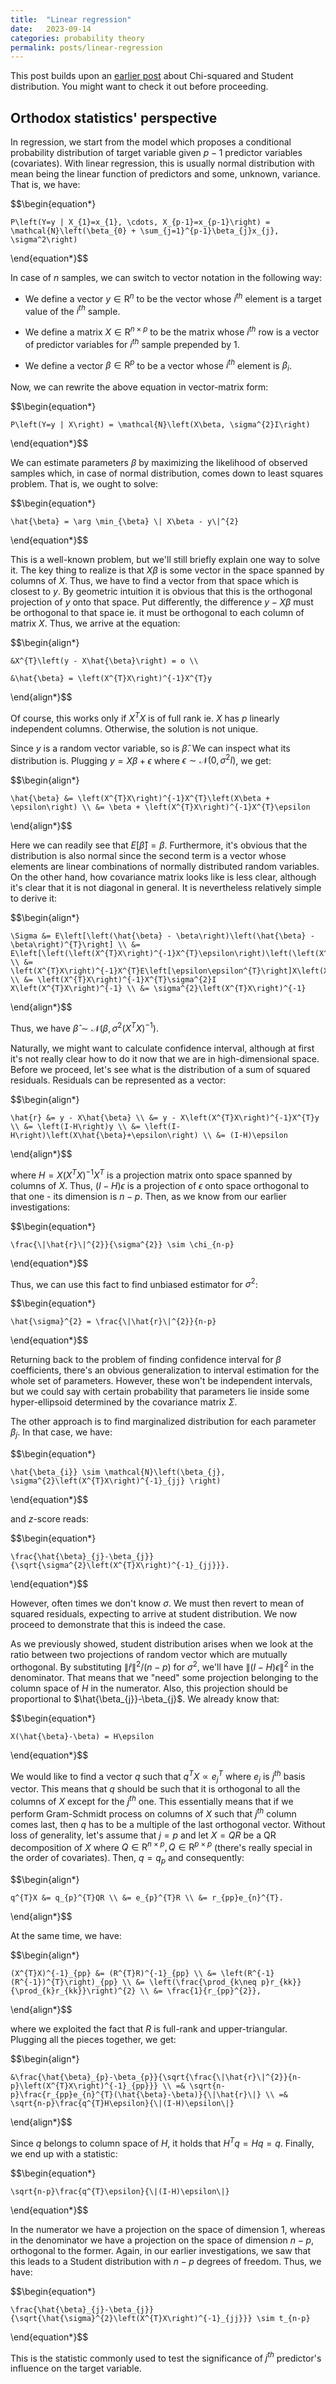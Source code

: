 ```yaml
---
title:  "Linear regression"
date:   2023-09-14
categories: probability theory
permalink: posts/linear-regression
---
```

This post builds upon an [earlier post](/posts/normal-dist-and-its-derivatives) about Chi-squared and Student distribution. You might want to check it out before proceeding.
## Orthodox statistics' perspective
In regression, we start from the model which proposes a conditional probability distribution of target variable given $p-1$ predictor variables (covariates). With linear regression, this is usually normal distribution with mean being the linear function of predictors and some, unknown, variance. That is, we have:

$$\begin{equation*}

    P\left(Y=y | X_{1}=x_{1}, \cdots, X_{p-1}=x_{p-1}\right) = \mathcal{N}\left(\beta_{0} + \sum_{j=1}^{p-1}\beta_{j}x_{j}, \sigma^2\right)

\end{equation*}$$

In case of $n$ samples, we can switch to vector notation in the following way:




- We define a vector $y \in \mathrm{R}^{n}$ to be the vector whose $i^{th}$ element is a target value of the $i^{th}$ sample.

- We define a matrix $X \in \mathrm{R}^{n\times p}$ to be the matrix whose $i^{th}$ row is a vector of predictor variables for $i^{th}$ sample prepended by 1.

- We define a vector $\beta \in \mathrm{R}^{p}$ to be a vector whose $i^{th}$ element is $\beta_{i}$. 




Now, we can rewrite the above equation in vector-matrix form:

$$\begin{equation*}

    P\left(Y=y | X\right) = \mathcal{N}\left(X\beta, \sigma^{2}I\right)

\end{equation*}$$

We can estimate parameters $\beta$ by maximizing the likelihood of observed samples which, in case of normal distribution, comes down to least squares problem. That is, we ought to solve:

$$\begin{equation*}

    \hat{\beta} = \arg \min_{\beta} \| X\beta - y\|^{2} 

\end{equation*}$$

This is a well-known problem, but we'll still briefly explain one way to solve it. The key thing to realize is that $X\beta$ is some vector in the space spanned by columns of $X$. Thus, we have to find a vector from that space which is closest to $y$. By geometric intuition it is obvious that this is the orthogonal projection of $y$ onto that space. Put differently, the difference $y-X\beta$ must be orthogonal to that space ie. it must be orthogonal to each column of matrix $X$. Thus, we arrive at the equation:

$$\begin{align*}

    &X^{T}\left(y - X\hat{\beta}\right) = o \\

    &\hat{\beta} = \left(X^{T}X\right)^{-1}X^{T}y

\end{align*}$$

Of course, this works only if $X^{T}X$ is of full rank ie. $X$ has $p$ linearly independent columns. Otherwise, the solution is not unique.

Since $y$ is a random vector variable, so is $\hat{\beta}$. We can inspect what its distribution is. Plugging $y = X\beta + \epsilon$ where $\epsilon \sim \mathcal{N}(0,\sigma^{2}I)$, we get:

$$\begin{align*}

    \hat{\beta} &= \left(X^{T}X\right)^{-1}X^{T}\left(X\beta + \epsilon\right) \\ &= \beta + \left(X^{T}X\right)^{-1}X^{T}\epsilon

\end{align*}$$

Here we can readily see that $E\left[\hat{\beta}\right] = \beta$. Furthermore, it's obvious that the distribution is also normal since the second term is a vector whose elements are linear combinations of normally distributed random variables. On the other hand, how covariance matrix looks like is less clear, although it's clear that it is not diagonal in general. It is nevertheless relatively simple to derive it:

$$\begin{align*}

    \Sigma &= E\left[\left(\hat{\beta} - \beta\right)\left(\hat{\beta} - \beta\right)^{T}\right] \\ &= E\left[\left(\left(X^{T}X\right)^{-1}X^{T}\epsilon\right)\left(\left(X^{T}X\right)^{-1}X^{T}\epsilon\right)^{T}\right] \\ &= \left(X^{T}X\right)^{-1}X^{T}E\left[\epsilon\epsilon^{T}\right]X\left(X^{T}X\right)^{-1} \\ &= \left(X^{T}X\right)^{-1}X^{T}\sigma^{2}I X\left(X^{T}X\right)^{-1} \\ &= \sigma^{2}\left(X^{T}X\right)^{-1}

\end{align*}$$

Thus, we have $\hat{\beta} \sim \mathcal{N}\left(\beta, \sigma^{2}\left(X^{T}X\right)^{-1} \right)$.


Naturally, we might want to calculate confidence interval, although at first it's not really clear how to do it now that we are in high-dimensional space. Before we proceed, let's see what is the distribution of a sum of squared residuals. Residuals can be represented as a vector:

$$\begin{align*}

    \hat{r} &= y - X\hat{\beta} \\ &= y - X\left(X^{T}X\right)^{-1}X^{T}y \\ &= \left(I-H\right)y \\ &= \left(I-H\right)\left(X\hat{\beta}+\epsilon\right) \\ &= (I-H)\epsilon

\end{align*}$$

where $H = X\left(X^{T}X\right)^{-1}X^{T}$ is a projection matrix onto space spanned by columns of $X$. Thus, $(I-H)\epsilon$ is a projection of $\epsilon$ onto space orthogonal to that one - its dimension is $n-p$. Then, as we know from our earlier investigations:

$$\begin{equation*}

    \frac{\|\hat{r}\|^{2}}{\sigma^{2}} \sim \chi_{n-p}

\end{equation*}$$

Thus, we can use this fact to find unbiased estimator for $\sigma^{2}$:

$$\begin{equation*}

    \hat{\sigma}^{2} = \frac{\|\hat{r}\|^{2}}{n-p}

\end{equation*}$$

Returning back to the problem of finding confidence interval for $\beta$ coefficients, there's an obvious generalization to interval estimation for the whole set of parameters. However, these won't be independent intervals, but we could say with certain probability that parameters lie inside some hyper-ellipsoid determined by the covariance matrix $\Sigma$.

The other approach is to find marginalized distribution for each parameter $\beta_{j}$. In that case, we have:

$$\begin{equation*}

    \hat{\beta_{i}} \sim \mathcal{N}\left(\beta_{j}, \sigma^{2}\left(X^{T}X\right)^{-1}_{jj} \right)

\end{equation*}$$

and $z$-score reads:

$$\begin{equation*}

    \frac{\hat{\beta}_{j}-\beta_{j}}{\sqrt{\sigma^{2}\left(X^{T}X\right)^{-1}_{jj}}}.

\end{equation*}$$

However, often times we don't know $\sigma$. We must then revert to mean of squared residuals, expecting to arrive at student distribution. We now proceed to demonstrate that this is indeed the case.

As we previously showed, student distribution arises when we look at the ratio between two projections of random vector which are mutually orthogonal. By substituting $\|\hat{r}\|^{2}/(n-p)$  for $\sigma^{2}$, we'll have $\|(I-H)\epsilon\|^{2}$ in the denominator. That means that we "need" some projection belonging to the column space of $H$ in the numerator. Also, this projection should be proportional to $\hat{\beta_{j}}-\beta_{j}$. We already know that:

$$\begin{equation*}

    X(\hat{\beta}-\beta) = H\epsilon

\end{equation*}$$

We would like to find a vector $q$ such that $q^{T}X \propto e_{j}^{T}$ where $e_{j}$ is $j^{th}$ basis vector. This means that $q$ should be such that it is orthogonal to all the columns of $X$ except for the $j^{th}$ one. This essentially means that if we perform Gram-Schmidt process on columns of $X$ such that $j^{th}$ column comes last, then $q$ has to be a multiple of the last orthogonal vector. Without loss of generality, let's assume that $j=p$ and let $X=QR$ be a QR decomposition of $X$ where $Q\in\mathrm{R}^{n\times p}, Q\in\mathrm{R}^{p\times p}$ (there's really special in the order of covariates). Then, $q=q_{p}$ and consequently:

$$\begin{align*}

    q^{T}X &= q_{p}^{T}QR \\ &= e_{p}^{T}R \\ &= r_{pp}e_{n}^{T}.

\end{align*}$$

At the same time, we have:

$$\begin{align*}

    (X^{T}X)^{-1}_{pp} &= (R^{T}R)^{-1}_{pp} \\ &= \left(R^{-1}(R^{-1})^{T}\right)_{pp} \\ &= \left(\frac{\prod_{k\neq p}r_{kk}}{\prod_{k}r_{kk}}\right)^{2} \\ &= \frac{1}{r_{pp}^{2}},

\end{align*}$$

where we exploited the fact that $R$ is full-rank and upper-triangular. Plugging all the pieces together, we get:

$$\begin{align*}

    &\frac{\hat{\beta}_{p}-\beta_{p}}{\sqrt{\frac{\|\hat{r}\|^{2}}{n-p}\left(X^{T}X\right)^{-1}_{pp}}} \\ =& \sqrt{n-p}\frac{r_{pp}e_{n}^{T}(\hat{\beta}-\beta)}{\|\hat{r}\|} \\ =& \sqrt{n-p}\frac{q^{T}H\epsilon}{\|(I-H)\epsilon\|}

\end{align*}$$

Since $q$ belongs to column space of $H$, it holds that $H^{T}q = Hq = q$. Finally, we end up with a statistic:

$$\begin{equation*}

    \sqrt{n-p}\frac{q^{T}\epsilon}{\|(I-H)\epsilon\|}

\end{equation*}$$

In the numerator we have a projection on the space of dimension 1, whereas in the denominator we have a projection on the space of dimension $n-p$, orthogonal to the former. Again, in our earlier investigations, we saw that this leads to a Student distribution with $n-p$ degrees of freedom. Thus, we have:

$$\begin{equation*}

    \frac{\hat{\beta}_{j}-\beta_{j}}{\sqrt{\hat{\sigma}^{2}\left(X^{T}X\right)^{-1}_{jj}}} \sim t_{n-p}

\end{equation*}$$

This is the statistic commonly used to test the significance of $j^{th}$ predictor's influence on the target variable.

